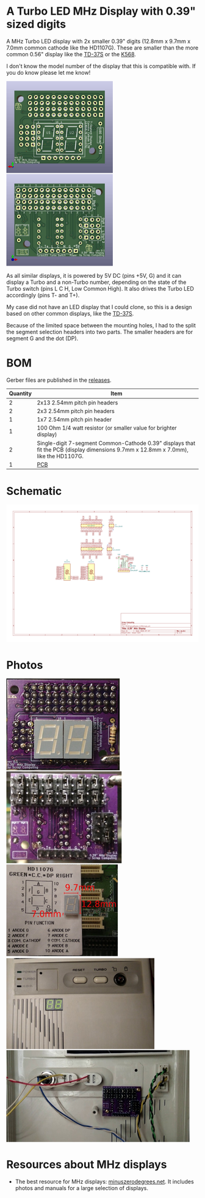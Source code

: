 # A Turbo LED MHz Display with 0.39" sized digits

A MHz Turbo LED display with 2x smaller 0.39" digits (12.8mm x 9.7mm x 7.0mm common cathode like the HD1107G).
These are smaller than the more common 0.56" display like the [TD-37S](https://github.com/scrapcomputing/MHzDisplayBlaster) or the [K568](https://github.com/scrapcomputing/MHzDisplay_K568).

I don't know the model number of the display that this is compatible with. If you do know please let me know!

<img src='img/pcb_back.jpg' height=240 width=auto>
<img src='img/pcb_front.jpg' height=240 width=auto>

As all similar displays, it is powered by 5V DC (pins +5V, G) and it can display a Turbo and a non-Turbo number, depending on the state of the Turbo switch (pins L C H, Low Common High).
It also drives the Turbo LED accordingly (pins T- and T+).

My case did not have an LED display that I could clone, so this is a design based on other common displays, like the [TD-37S](https://github.com/scrapcomputing/MHzDisplayBlaster).

Because of the limited space between the mounting holes, I had to the split the segment selection headers into two parts. The smaller headers are for segment G and the dot (DP).

# BOM

Gerber files are published in the [releases](https://github.com/scrapcomputing/MHzDisplay_0.39/releases).

Quantity | Item
---------|-------------------------------
2        | 2x13 2.54mm pitch pin headers
2        | 2x3  2.54mm pitch pin headers
1        | 1x7  2.54mm pitch pin header
1        | 100 Ohm 1/4 watt resistor (or smaller value for brighter display)
2        | Single-digit 7-segment Common-Cathode 0.39" displays that fit the PCB (display dimensions 9.7mm x 12.8mm x 7.0mm), like the HD1107G.
1        | [PCB](https://github.com/scrapcomputing/MHzDisplay_0.39/releases)

# Schematic

<img src='img/schematic.svg' height=360 width=auto>


# Photos

<img src='img/photo_front.jpg' height=240 width=auto>
<img src='img/photo_back.jpg' height=240 width=auto>

<img src='img/display_dimensions.jpg' height=240 width=auto>

<img src='img/case_bezel.jpg' height=240 width=auto>
<img src='img/case_bezel_inside.jpg' height=240 width=auto>

# Resources about MHz displays

- The best resource for MHz displays: [minuszerodegrees.net](https://www.minuszerodegrees.net/led_speed_display/led_speed_display.htm). It includes photos and manuals for a large selection of displays.

